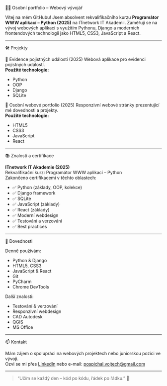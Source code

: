 🧑‍💻 Osobní portfolio – Webový vývojář

Vítej na mém GitHubu! Jsem absolvent rekvalifikačního kurzu **Programátor WWW aplikací – Python (2025)** na ITnetwork IT Akademii. Zaměřuji se na vývoj webových aplikací s využitím Pythonu, Django a moderních frontendových technologií jako HTML5, CSS3, JavaScript a React.

---

🛠 Projekty

📌 Evidence pojistných událostí (2025)
Webová aplikace pro evidenci pojistných událostí.  
**Použité technologie:**
- Python
- OOP
- Django
- SQLite

📌 Osobní webové portfolio (2025)
Responzivní webové stránky prezentující mé dovednosti a projekty.  
**Použité technologie:**
- HTML5
- CSS3
- JavaScript
- React

---

📚 Znalosti a certifikace

**ITnetwork IT Akademie (2025)**  
Rekvalifikační kurz: Programátor WWW aplikací – Python  
Zakončeno certifikacemi v těchto oblastech:
- ✅ Python (základy, OOP, kolekce)
- ✅ Django framework
- ✅ SQLite
- ✅ JavaScript (základy)
- ✅ React (základy)
- ✅ Moderní webdesign
- ✅ Testování a verzování
- ✅ Best practices

---

💼 Dovednosti

Denně používám:
- Python & Django
- HTML5, CSS3
- JavaScript & React
- Git
- PyCharm
- Chrome DevTools

Další znalosti:
- Testování & verzování
- Responzivní webdesign
- CAD Autodesk
- QGIS
- MS Office

---

📫 Kontakt

Mám zájem o spolupráci na webových projektech nebo juniorskou pozici ve vývoji.  
Ozvi se mi přes [LinkedIn](https://www.linkedin.com/in/vojt%C4%9Bch-posp%C3%ADchal-b93471294/) nebo e-mail: pospichal.vojtech@gmail.com

---

> “Učím se každý den – kód po kódu, řádek po řádku.” 🚀
